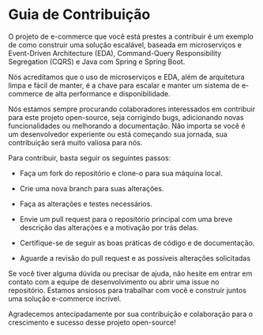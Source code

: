 # Guia de Contribuição

O projeto de e-commerce que você está prestes a contribuir é um exemplo de como construir uma solução escalável, baseada em microserviços e Event-Driven Architecture (EDA), Command-Query Responsibility Segregation (CQRS) e Java com Spring e Spring Boot.

Nós acreditamos que o uso de microserviços e EDA, além de arquitetura limpa e fácil de manter, é a chave para escalar e manter um sistema de e-commerce de alta performance e disponibilidade.

Nós estamos sempre procurando colaboradores interessados em contribuir para este projeto open-source, seja corrigindo bugs, adicionando novas funcionalidades ou melhorando a documentação. Não importa se você é um desenvolvedor experiente ou está começando sua jornada, sua contribuição será muito valiosa para nós.

Para contribuir, basta seguir os seguintes passos:

- Faça um fork do repositório e clone-o para sua máquina local.

- Crie uma nova branch para suas alterações.

- Faça as alterações e testes necessários.

- Envie um pull request para o repositório principal com uma breve descrição das alterações e a motivação por trás delas.

- Certifique-se de seguir as boas práticas de código e de documentação.

- Aguarde a revisão do pull request e as possíveis alterações solicitadas

Se você tiver alguma dúvida ou precisar de ajuda, não hesite em entrar em contato com a equipe de desenvolvimento ou abrir uma issue no repositório. Estamos ansiosos para trabalhar com você e construir juntos uma solução e-commerce incrível.

Agradecemos antecipadamente por sua contribuição e colaboração para o crescimento e sucesso desse projeto open-source!
